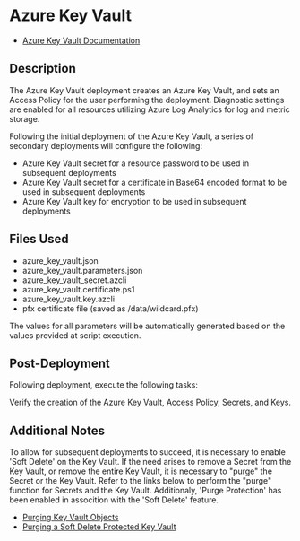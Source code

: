 # Azure Key Vault

- [Azure Key Vault Documentation](https://docs.microsoft.com/en-us/azure/key-vault/ "Azure Key Vault Documentation")

## Description

The Azure Key Vault deployment creates an Azure Key Vault, and sets an Access Policy for the user performing the deployment. Diagnostic settings are enabled for all resources utilizing Azure Log Analytics for log and metric storage.

Following the initial deployment of the Azure Key Vault, a series of secondary deployments will configure the following:

- Azure Key Vault secret for a resource password to be used in subsequent deployments
- Azure Key Vault secret for a certificate in Base64 encoded format to be used in subsequent deployments
- Azure Key Vault key for encryption to be used in subsequent deployments

## Files Used

- azure_key_vault.json
- azure_key_vault.parameters.json
- azure_key_vault_secret.azcli
- azure_key_vault.certificate.ps1
- azure_key_vault.key.azcli
- pfx certificate file (saved as /data/wildcard.pfx)

The values for all parameters will be automatically generated based on the values provided at script execution.

## Post-Deployment

Following deployment, execute the following tasks:

Verify the creation of the Azure Key Vault, Access Policy, Secrets, and Keys.

## Additional Notes

To allow for subsequent deployments to succeed, it is necessary to enable 'Soft Delete' on the Key Vault. If the need arises to
remove a Secret from the Key Vault, or remove the entire Key Vault, it is necessary to "purge" the Secret or the Key Vault. Refer to the links below to perform the "purge" function for Secrets and the Key Vault. Additionaly, 'Purge Protection' has been enabled in assocition with the 'Soft Delete' feature.

- [Purging Key Vault Objects](https://docs.microsoft.com/en-us/azure/key-vault/key-vault-soft-delete-cli "Purging Key Vault Objects")
- [Purging a Soft Delete Protected Key Vault](https://docs.microsoft.com/en-us/azure/key-vault/key-vault-soft-delete-cli "Purging a Soft Delete Protected Key Vault")
